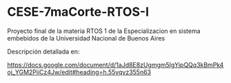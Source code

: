 # CESE-7maCorte-RTOS-I
Proyecto final de la materia RTOS 1 de la Especializacion en sistema embebidos de la Universidad Nacional de Buenos Aires

Descripción detallada en:

https://docs.google.com/document/d/1aJd8E8zUgmgm5lgYipQQq3kBmPk4oj_YGM2PiiCz4Jw/edit#heading=h.55vqyz355n63
